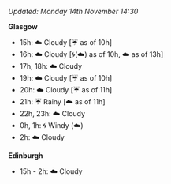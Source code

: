 *Updated: Monday 14th November 14:30*

**Glasgow**

* 15h: :cloud: Cloudy [:umbrella: as of 10h]
* 16h: :cloud: Cloudy [:cyclone:(:cloud:) as of 10h, :cloud: as of 13h]
* 17h, 18h: :cloud: Cloudy
* 19h: :cloud: Cloudy [:umbrella: as of 10h]
* 20h: :cloud: Cloudy [:umbrella: as of 11h]
* 21h: :umbrella: Rainy [:cloud: as of 11h]
* 22h, 23h: :cloud: Cloudy
* 0h, 1h: :cyclone: Windy (:cloud:)
* 2h: :cloud: Cloudy

**Edinburgh**

* 15h - 2h: :cloud: Cloudy
